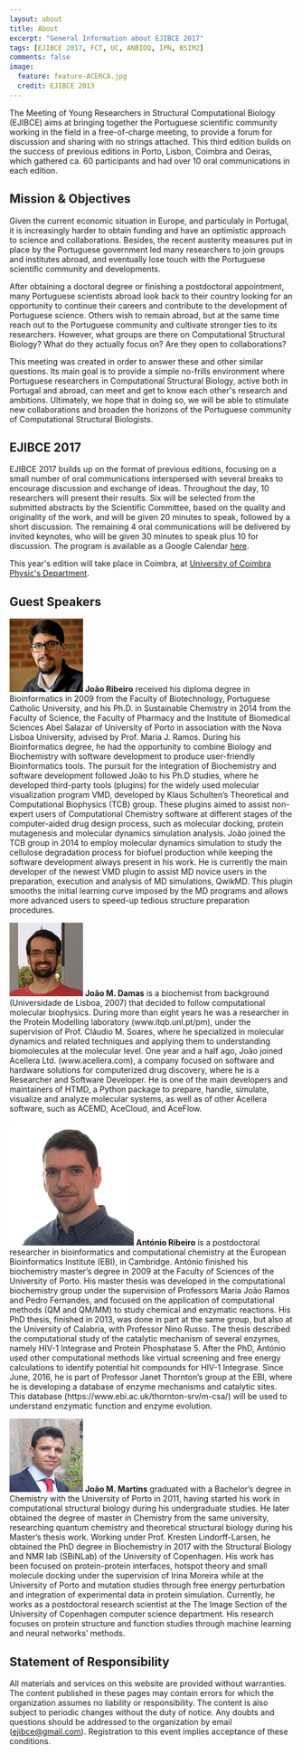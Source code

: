 ```yaml
---
layout: about
title: About
excerpt: "General Information about EJIBCE 2017"
tags: [EJIBCE 2017, FCT, UC, ANBIOQ, IPN, BSIM2]
comments: false
image:
  feature: feature-ACERCA.jpg
  credit: EJIBCE 2013
---
```


The Meeting of Young Researchers in Structural Computational Biology (EJIBCE) aims at bringing together the Portuguese scientific community working in the field in a free-of-charge meeting, to provide a forum for discussion and sharing with no strings attached. This third edition builds on the success of previous editions in Porto, Lisbon, Coimbra and Oeiras, which gathered ca. 60 participants and had over 10 oral communications in each edition.

## Mission & Objectives
Given the current economic situation in Europe, and particulaly in Portugal, it is increasingly harder
to obtain funding and have an optimistic approach to science and collaborations. Besides, the recent
austerity measures put in place by the Portuguese government led many researchers to join groups and
institutes abroad, and eventually lose touch with the Portuguese scientific community and developments.

After obtaining a doctoral degree or finishing a postdoctoral appointment, many Portuguese scientists
abroad look back to their country looking for an opportunity to continue their careers and contribute
to the development of Portuguese science. Others wish to remain abroad, but at the same time reach out
to the Portuguese community and cultivate stronger ties to its researchers. However, what groups are
there on Computational Structural Biology? What do they actually focus on? Are they open to collaborations?

This meeting was created in order to answer these and other similar questions. Its main goal is to
provide a simple no-frills environment where Portuguese researchers in Computational Structural Biology,
active both in Portugal and abroad, can meet and get to know each other's research and ambitions.
Ultimately, we hope that in doing so, we will be able to stimulate new collaborations and broaden the
horizons of the Portuguese community of Computational Structural Biologists.

## EJIBCE 2017
EJIBCE 2017 builds up on the format of previous editions, focusing on a small number of oral
communications interspersed with several breaks to encourage discussion and exchange of ideas.
Throughout the day, 10 researchers will present their results. Six will be selected from the
submitted abstracts by the Scientific Committee, based on the quality and originality of the work,
and will be given 20 minutes to speak, followed by a short discussion. The remaining 4 oral
communications will be delivered by invited keynotes, who will be given 30 minutes to speak plus 10
for discussion. The program is available as a Google Calendar [here](/programa#programa).

This year's edition will take place in Coimbra, at [University of Coimbra Physic's Department](www.fis.uc.pt/).

## Guest Speakers
<p style="min-height: 130px; text-indent: 0;">
<img src="/images/pessoas/foto_joao_ribeiro.jpg" class="mugshot" />
<strong>João Ribeiro</strong> received his diploma degree in Bioinformatics in 2009 from the Faculty of Biotechnology, Portuguese Catholic University, and his Ph.D. in Sustainable Chemistry in 2014 from the Faculty of Science, the Faculty of Pharmacy and the Institute of Biomedical Sciences Abel Salazar of University of Porto in association with the Nova Lisboa University, advised by Prof. Maria J. Ramos. During his Bioinformatics degree, he had the opportunity to combine Biology and Biochemistry with software development to produce user-friendly Bioinformatics tools. The pursuit for the integration of Biochemistry and software development followed João to his Ph.D studies, where he developed third-party tools (plugins) for the widely used molecular visualization program VMD, developed by Klaus
Schulten’s Theoretical and Computational Biophysics (TCB) group. These plugins aimed to assist non-expert users of Computational Chemistry software at different
stages of the computer-aided drug design process, such as molecular docking, protein mutagenesis and molecular dynamics simulation analysis. João joined the
TCB group in 2014 to employ molecular dynamics simulation to study the cellulose degradation process for biofuel production while keeping the software
development always present in his work. He is currently the main developer of the newest VMD plugin to assist MD novice users in the preparation, execution and analysis of MD simulations, QwikMD. This plugin smooths the initial learning curve imposed by the MD programs and allows more advanced users to speed-up tedious structure preparation procedures. </p>

<p style="min-height: 130px; text-indent: 0;">
<img src="/images/pessoas/foto_joao_damas.png" class="mugshot" />
<strong>João M. Damas</strong> is a biochemist from background (Universidade de Lisboa, 2007) that decided to follow computational molecular biophysics. During more than eight years he was a researcher in the Protein Modelling laboratory (www.itqb.unl.pt/pm), under the supervision of Prof. Cláudio M. Soares, where he specialized in molecular dynamics and related techniques and applying them to understanding biomolecules at the molecular level. One year and a half ago, João joined Acellera Ltd. (www.acellera.com), a company focused on software and hardware solutions for computerized drug discovery, where he is a Researcher and Software Developer. He is one of the main developers and maintainers of HTMD, a Python package to prepare, handle, simulate, visualize and analyze molecular systems, as well as of other Acellera software, such as ACEMD, AceCloud, and AceFlow. </p>

<p style="min-height: 130px; text-indent: 0;">
<img src="/images/pessoas/foto_ribeiro_antonio.jpg" class="mugshot" />
<strong>António Ribeiro</strong> is a postdoctoral researcher in bioinformatics and computational chemistry at the European Bioinformatics Institute (EBI), in Cambridge. António finished his biochemistry master’s degree in 2009 at the Faculty of Sciences of the University of Porto. His master thesis was developed in the computational biochemistry group under the supervision of Professors Maria João Ramos and Pedro Fernandes, and focused on the application of computational methods (QM and QM/MM) to study chemical and enzymatic reactions. His PhD thesis, finished in 2013, was done in part at the same group, but also at the University of Calabria, with Professor Nino Russo. The thesis described the computational study of the catalytic mechanism of several enzymes, namely HIV-1 Integrase and Protein Phosphatase 5. After the PhD, António used other computational methods like virtual screening and free energy calculations to identify potential hit compounds for HIV-1 Integrase. Since June, 2016, he is part of Professor Janet Thornton’s group at the EBI, where he is developing a database of enzyme mechanisms and catalytic sites. This database (https://www.ebi.ac.uk/thornton-srv/m-csa/) will be used to understand enzymatic function and enzyme evolution.</p>

<p style="min-height: 130px; text-indent: 0;">
<img src="/images/pessoas/foto_joao_martins.jpg" class="mugshot" />
<strong>João M. Martins</strong> graduated with a Bachelor’s degree in Chemistry with the University of Porto in 2011, having started his work in computational structural biology during his undergraduate studies. He later obtained the degree of master in Chemistry from the same university, researching quantum chemistry and theoretical structural biology during his Master’s thesis work. Working under Prof. Kresten Lindorff-Larsen, he obtained the PhD degree in Biochemistry in 2017 with the Structural Biology and NMR lab (SBiNLab) of the University of Copenhagen. His work has been focused on protein-protein interfaces, hotspot theory and small molecule docking under the supervision of Irina Moreira while at the University of Porto and mutation studies through free energy perturbation and integration of experimental data in protein simulation. Currently, he works as a postdoctoral research scientist at the The Image Section of the University of Copenhagen computer science department. His research focuses on protein structure and function studies through machine learning and neural networks’ methods.</p>

## Statement of Responsibility
All materials and services on this website are provided without warranties. The content published in these
pages may contain errors for which the organization assumes no liability or responsibility. The content is
also subject to periodic changes without the duty of notice. Any doubts and questions should be addressed to
the organization by email (ejibce@gmail.com). Registration to this event implies acceptance of these
conditions.
